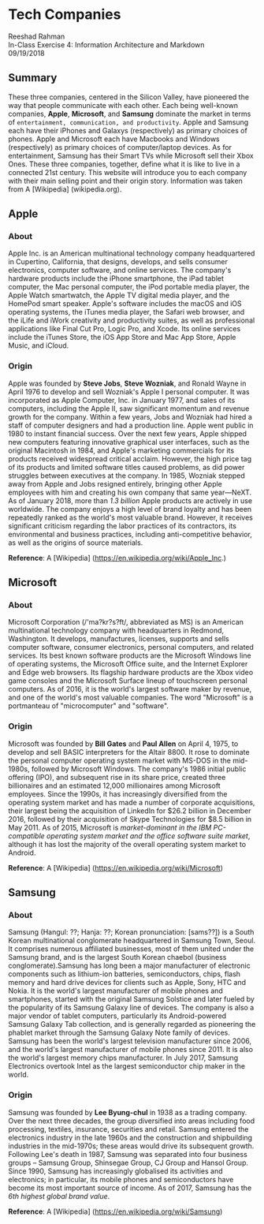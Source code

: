 # Tech Companies

Reeshad Rahman  
In-Class Exercise 4: Information Architecture and Markdown  
09/19/2018  

## Summary 

These three companies, centered in the Silicon Valley, have pioneered the way that people communicate with each other. Each being well-known companies, **Apple**, **Microsoft**, and **Samsung** dominate the market in terms of `entertainment, communication, and productivity`. Apple and Samsung each have their iPhones and Galaxys (respectively) as primary choices of phones. Apple and Microsoft each have Macbooks and Windows (respectively) as primary choices of computer/laptop devices. As for entertainment, Samsung has their Smart TVs while Microsoft sell their Xbox Ones. These three companies, together, define what it is like to live in a connected 21st century. This website will introduce you to each company with their main selling point and their origin story. Information was taken from A [Wikipedia] (wikipedia.org).

## Apple

### About
Apple Inc. is an American multinational technology company headquartered in Cupertino, California, that designs, develops, and sells consumer electronics, computer software, and online services. The company's hardware products include the iPhone smartphone, the iPad tablet computer, the Mac personal computer, the iPod portable media player, the Apple Watch smartwatch, the Apple TV digital media player, and the HomePod smart speaker. Apple's software includes the macOS and iOS operating systems, the iTunes media player, the Safari web browser, and the iLife and iWork creativity and productivity suites, as well as professional applications like Final Cut Pro, Logic Pro, and Xcode. Its online services include the iTunes Store, the iOS App Store and Mac App Store, Apple Music, and iCloud.

### Origin
Apple was founded by **Steve Jobs**, **Steve Wozniak**, and Ronald Wayne in April 1976 to develop and sell Wozniak's Apple I personal computer. It was incorporated as Apple Computer, Inc. in January 1977, and sales of its computers, including the Apple II, saw significant momentum and revenue growth for the company. Within a few years, Jobs and Wozniak had hired a staff of computer designers and had a production line. Apple went public in 1980 to instant financial success. Over the next few years, Apple shipped new computers featuring innovative graphical user interfaces, such as the original Macintosh in 1984, and Apple's marketing commercials for its products received widespread critical acclaim. However, the high price tag of its products and limited software titles caused problems, as did power struggles between executives at the company. In 1985, Wozniak stepped away from Apple and Jobs resigned entirely, bringing other Apple employees with him and creating his own company that same year—NeXT. As of January 2018, more than _1.3 billion_ Apple products are actively in use worldwide. The company enjoys a high level of brand loyalty and has been repeatedly ranked as the world's most valuable brand. However, it receives significant criticism regarding the labor practices of its contractors, its environmental and business practices, including anti-competitive behavior, as well as the origins of source materials.

**Reference**: A [Wikipedia] (https://en.wikipedia.org/wiki/Apple_Inc.)

## Microsoft

### About
Microsoft Corporation (/'ma?kr?s?ft/, abbreviated as MS) is an American multinational technology company with headquarters in Redmond, Washington. It develops, manufactures, licenses, supports and sells computer software, consumer electronics, personal computers, and related services. Its best known software products are the Microsoft Windows line of operating systems, the Microsoft Office suite, and the Internet Explorer and Edge web browsers. Its flagship hardware products are the Xbox video game consoles and the Microsoft Surface lineup of touchscreen personal computers. As of 2016, it is the world's largest software maker by revenue, and one of the world's most valuable companies. The word "Microsoft" is a portmanteau of "microcomputer" and "software".

### Origin
Microsoft was founded by **Bill Gates** and **Paul Allen** on April 4, 1975, to develop and sell BASIC interpreters for the Altair 8800. It rose to dominate the personal computer operating system market with MS-DOS in the mid-1980s, followed by Microsoft Windows. The company's 1986 initial public offering (IPO), and subsequent rise in its share price, created three billionaires and an estimated 12,000 millionaires among Microsoft employees. Since the 1990s, it has increasingly diversified from the operating system market and has made a number of corporate acquisitions, their largest being the acquisition of LinkedIn for $26.2 billion in December 2016, followed by their acquisition of Skype Technologies for $8.5 billion in May 2011. As of 2015, Microsoft is _market-dominant in the IBM PC-compatible operating system market and the office software suite market_, although it has lost the majority of the overall operating system market to Android.

**Reference**: A [Wikipedia] (https://en.wikipedia.org/wiki/Microsoft)

## Samsung

### About
Samsung (Hangul: ??; Hanja: ??; Korean pronunciation: [sams??]) is a South Korean multinational conglomerate headquartered in Samsung Town, Seoul. It comprises numerous affiliated businesses, most of them united under the Samsung brand, and is the largest South Korean chaebol (business conglomerate).Samsung has long been a major manufacturer of electronic components such as lithium-ion batteries, semiconductors, chips, flash memory and hard drive devices for clients such as Apple, Sony, HTC and Nokia. It is the world's largest manufacturer of mobile phones and smartphones, started with the original Samsung Solstice and later fueled by the popularity of its Samsung Galaxy line of devices. The company is also a major vendor of tablet computers, particularly its Android-powered Samsung Galaxy Tab collection, and is generally regarded as pioneering the phablet market through the Samsung Galaxy Note family of devices. Samsung has been the world's largest television manufacturer since 2006, and the world's largest manufacturer of mobile phones since 2011. It is also the world's largest memory chips manufacturer. In July 2017, Samsung Electronics overtook Intel as the largest semiconductor chip maker in the world.

### Origin
Samsung was founded by **Lee Byung-chul** in 1938 as a trading company. Over the next three decades, the group diversified into areas including food processing, textiles, insurance, securities and retail. Samsung entered the electronics industry in the late 1960s and the construction and shipbuilding industries in the mid-1970s; these areas would drive its subsequent growth. Following Lee's death in 1987, Samsung was separated into four business groups – Samsung Group, Shinsegae Group, CJ Group and Hansol Group. Since 1990, Samsung has increasingly globalised its activities and electronics; in particular, its mobile phones and semiconductors have become its most important source of income. As of 2017, Samsung has the _6th highest global brand value_.

**Reference**: A [Wikipedia] (https://en.wikipedia.org/wiki/Samsung)

